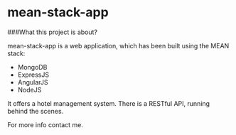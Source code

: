 # mean-stack-app

###What this project is about?

mean-stack-app is a web application, which has been built using the MEAN stack:
* MongoDB
* ExpressJS
* AngularJS
* NodeJS

It offers a hotel management system. There is a RESTful API, running behind the scenes. 

For more info contact me.
